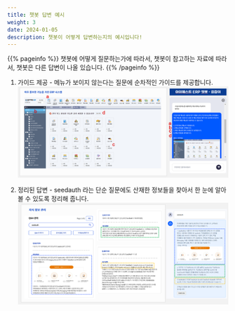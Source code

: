 ```yaml
---
title: 챗봇 답변 예시
weight: 3
date: 2024-01-05
description: 챗봇이 어떻게 답변하는지의 예시입니다!
---
```


{{% pageinfo %}}
챗봇에 어떻게 질문하는가에 따라서, 챗봇이 참고하는 자료에 따라서, 챗봇은 다른 답변이 나올 있습니다.
{{% /pageinfo %}}

1. 가이드 제공 - 메뉴가 보이지 않는다는 질문에 순차적인 가이드를 제공합니다.
![ERP 사용법](image.png)

2. 정리된 답변 - seedauth 라는 단순 질문에도 산재한 정보들을 찾아서 한 눈에 알아 볼 수 있도록 정리해 줍니다.
![seedauth 질문](image-1.png)

